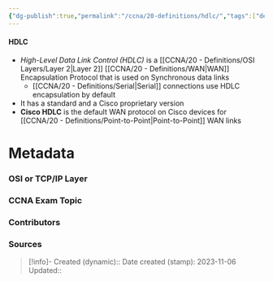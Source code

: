 ```yaml
---
{"dg-publish":true,"permalink":"/ccna/20-definitions/hdlc/","tags":["defs_ccna"]}
---
```


#### HDLC
- *High-Level Data Link Control (HDLC)* is a [[CCNA/20 - Definitions/OSI Layers/Layer 2\|Layer 2]] [[CCNA/20 - Definitions/WAN\|WAN]] Encapsulation Protocol that is used on Synchronous data links
	- [[CCNA/20 - Definitions/Serial\|Serial]] connections use HDLC encapsulation by default
- It has a standard and a Cisco proprietary version
- **Cisco HDLC** is the default WAN protocol on Cisco devices for [[CCNA/20 - Definitions/Point-to-Point\|Point-to-Point]] WAN links


# Metadata
### OSI or TCP/IP Layer

### CCNA Exam Topic

### Contributors

### Sources



> [!info]- Created (dynamic):: 
> Date created (stamp): 2023-11-06
> Updated:: 


